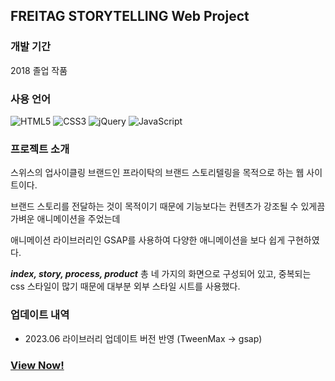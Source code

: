 ## FREITAG STORYTELLING Web Project

### 개발 기간
2018 졸업 작품

### 사용 언어
![HTML5](https://img.shields.io/badge/html5-%23E34F26.svg?style=for-the-badge&logo=html5&logoColor=white)
![CSS3](https://img.shields.io/badge/css3-%231572B6.svg?style=for-the-badge&logo=css3&logoColor=white)
![jQuery](https://img.shields.io/badge/jquery-%230769AD.svg?style=for-the-badge&logo=jquery&logoColor=white)
![JavaScript](https://img.shields.io/badge/javascript-%23323330.svg?style=for-the-badge&logo=javascript&logoColor=%23F7DF1E)



### 프로젝트 소개
스위스의 업사이클링 브랜드인 프라이탁의 브랜드 스토리텔링을 목적으로 하는 웹 사이트이다.

브랜드 스토리를 전달하는 것이 목적이기 때문에 기능보다는 컨텐츠가 강조될 수 있게끔 가벼운 애니메이션을 주었는데

애니메이션 라이브러리인 GSAP를 사용하여 다양한 애니메이션을 보다 쉽게 구현하였다.

___index, story, process, product___ 총 네 가지의 화면으로 구성되어 있고, 중복되는 css 스타일이 많기 때문에 대부분 외부 스타일 시트를 사용했다. 




### 업데이트 내역
- 2023.06 라이브러리 업데이트 버전 반영 (TweenMax -> gsap)


### [View Now!](https://to-ql.github.io/freitag-project/)
